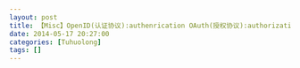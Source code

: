 ```yaml
---
layout: post
title: 【Misc】OpenID(认证协议):authenrication OAuth(授权协议):authorization
date: 2014-05-17 20:27:00
categories: [Tuhuolong]
tags: []
---
```

      